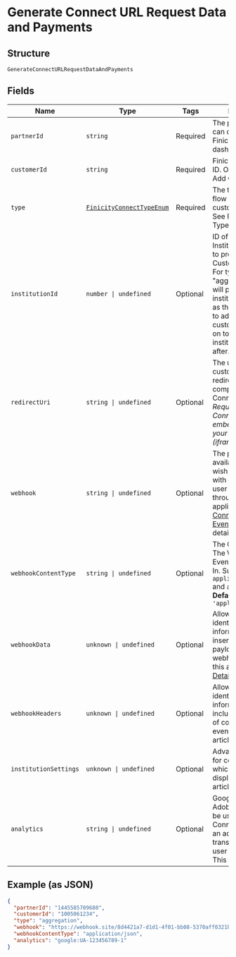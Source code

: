 
# Generate Connect URL Request Data and Payments

## Structure

`GenerateConnectURLRequestDataAndPayments`

## Fields

| Name | Type | Tags | Description |
|  --- | --- | --- | --- |
| `partnerId` | `string` | Required | The partner id you can obtain from your Finicity developer dashboard |
| `customerId` | `string` | Required | Finicity’s customer ID. Obtained from the Add Customer call. |
| `type` | [`FinicityConnectTypeEnum`](../../doc/models/finicity-connect-type-enum.md) | Required | The type of connect flow you want for the customer/consumer. See Finicity Connect Type For Definitions. |
| `institutionId` | `number \| undefined` | Optional | ID of the specific Institution login flow to present to the Customer/Consumer. For type "aggregation" this will present this institution by default as the first institution to add and then the customer can move on to other institutions to add after. |
| `redirectUri` | `string \| undefined` | Optional | The url that customers will be redirected to after completing Finicity Connect. <br> *Required unless Connect is embedded inside your application. (iframe)* |
| `webhook` | `string \| undefined` | Optional | The publicly available URL you wish to be notified with events as the user progresses through the application. See [Connect Webhook Event](https://docs.finicity.com/connect-webhooks/) for event details. |
| `webhookContentType` | `string \| undefined` | Optional | The Content Type The Webhooks Events Will Be Sent In. Supported Types `application/json` and `application/xml`<br>**Default**: `'application/json'` |
| `webhookData` | `unknown \| undefined` | Optional | Allows additional identifiable information to be inserted into the payload of connect webhook events. See this article for [Details](https://docs.finicity.com/connect-custom-webhook-data-and-headers/). |
| `webhookHeaders` | `unknown \| undefined` | Optional | Allows additional identifiable information to be included as headers of connect webhook event. See this article for [Details](https://docs.finicity.com/connect-custom-webhook-data-and-headers/). |
| `institutionSettings` | `unknown \| undefined` | Optional | Advanced options for configuration of which institutions to display in. See this article for [Details](https://docs.finicity.com/connect-institution-settings/) |
| `analytics` | `string \| undefined` | Optional | Google Analytics or Adobe Analytics can be used with Connect to provide an additional layer of transparency of end user engagement. This is optional. |

## Example (as JSON)

```json
{
  "partnerId": "1445585709680",
  "customerId": "1005061234",
  "type": "aggregation",
  "webhook": "https://webhook.site/8d4421a7-d1d1-4f01-bb08-5370aff0321b",
  "webhookContentType": "application/json",
  "analytics": "google:UA-123456789-1"
}
```

